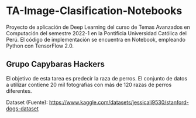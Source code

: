 # TA-Image-Clasification-Notebooks
Proyecto de aplicación de Deep Learning del curso de Temas Avanzados en Computación del semestre 2022-1 en la Pontificia Universidad Católica del Perú. El código de implementación se encuentra en Notebook, empleando Python con TensorFlow 2.0.

## Grupo Capybaras Hackers
El objetivo de esta tarea es predecir la raza de perros. El conjunto de datos a utilizar contiene 20 mil fotografías con más de 120 razas de perros diferentes.

Dataset (Fuente): https://www.kaggle.com/datasets/jessicali9530/stanford-dogs-dataset
